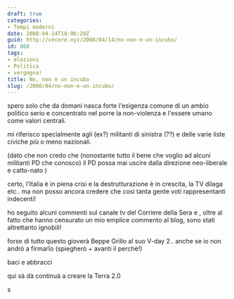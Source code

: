 ```yaml
---
draft: true
categories:
- Tempi moderni
date: 2008-04-14T18:06:29Z
guid: http://cecere.xyz/2008/04/14/no-non-e-un-incubo/
id: 868
tags:
- elezioni
- Politica
- vergogna!
title: No, non è un incubo
slug: /2008/04/no-non-e-un-incubo/
---
```


spero solo che da domani nasca forte l'esigenza comune di un ambio politico serio e concentrato nel porre la non-violenza e l'essere umano come valori centrali.

mi riferisco specialmente agli (ex?) militanti di sinistra (??) e delle varie liste civiche più o meno nazionali.

(dato che non credo che (nonostante tutto il bene che voglio ad alcuni militanti PD che conosco) il PD possa mai uscire dalla direzione neo-liberale e catto-nato )

certo, l'Italia è in piena crisi e la destrutturazione è in crescita, la TV dilaga etc.. ma non posso ancora credere che così tanta gente voti rappresentanti indecenti!

ho seguito alcuni commenti sul canale tv del Corriere della Sera e , oltre al fatto che hanno censurato un mio emplice commento al blog, sono stati altrettanto ignobili!

forse di tutto questo gioverà Beppe Grillo al suo V-day 2.. anche se io non andrò a firmarlo (spiegherò + avanti il perchè!)

baci e abbracci
  
qui sà dà continuà a creare la Terra 2.0

s